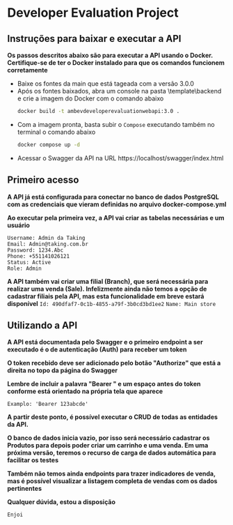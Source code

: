 # Developer Evaluation Project


## Instruções para baixar e executar a API
**Os passos descritos abaixo são para executar a API usando o Docker. Certifique-se de ter o Docker instalado para que os comandos funcionem corretamente**

- Baixe os fontes da main que está tageada com a versão 3.0.0
- Após os fontes baixados, abra um console na pasta \template\backend e crie a imagem do Docker com o comando abaixo
  ```bash
  docker build -t ambevdeveloperevaluationwebapi:3.0 .
  ```
- Com a imagem pronta, basta subir o `Compose` executando também no terminal o comando abaixo
  ```bash
  docker compose up -d
  ```
- Acessar o Swagger da API na URL https://localhost/swagger/index.html

## Primeiro acesso
**A API já está configurada para conectar no banco de dados PostgreSQL com as credenciais que vieram definidas no arquivo docker-compose.yml**

**Ao executar pela primeira vez, a API vai criar as tabelas necessárias e um usuário**
```
Username: Admin da Taking
Email: Admin@taking.com.br
Password: 1234.Abc
Phone: +551141026121
Status: Active
Role: Admin
```

**A API também vai criar uma filial (Branch), que será necessária para realizar uma venda (Sale). Infelizmente ainda não temos a opção de cadastrar filiais pela API, mas esta funcionalidade em breve estará disponível**
`Id: 490dfaf7-0c1b-4855-a79f-3b0cd3bd1ee2`
`Name: Main store`

## Utilizando a API
**A API está documentada pelo Swagger e o primeiro endpoint a ser executado é o de autenticação (Auth) para receber um token**

**O token recebido deve ser adicionado pelo botão "Authorize" que está a direita no topo da página do Swagger**

**Lembre de incluir a palavra "Bearer " e um espaço antes do token conforme está orientado na própria tela que aparece**

`Examplo: 'Bearer 123abcde'`

**A partir deste ponto, é possível executar o CRUD de todas as entidades da API.**

**O banco de dados inicia vazio, por isso será necessário cadastrar os Produtos para depois poder criar um carrinho e uma venda. Em uma próxima versão, teremos o recurso de carga de dados automática para facilitar os testes**

**Também não temos ainda endpoints para trazer indicadores de venda, mas é possível visualizar a listagem completa de vendas com os dados pertinentes**

**Qualquer dúvida, estou a disposição**

`Enjoi`